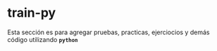 # **train-py**

Esta sección es para agregar pruebas, practicas, ejerciocios y demás código utilizando **`python`**


